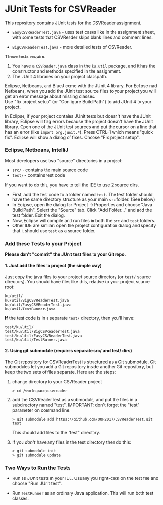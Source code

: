 # JUnit Tests for CSVReader

This repository contains JUnit tests for the CSVReader assignment.

* `EasyCSVReaderTest.java` - uses test cases like in the assignment sheet, with some tests that CSVReader skips blank lines and comment lines.

* `BigCSVReaderTest.java` - more detailed tests of CSVReader.

These tests require:

1. You have a `CSVReader.java` class in the `ku.util` package, and it has the constructor and methods specified in the assignment.
2. The JUnit 4 libraries on your project classpath.

Eclipse, Netbeans, and BlueJ come with the JUnit 4 library.
For Eclipse nad Netbeans, when you add the JUnit test source files to your project you will get an error message about missing classes.  
Use "fix project setup" (or "Configure Build Path") to add JUnit 4 to your project.

In Eclipse, if your project contains JUnit tests but doesn't have the JUnit library, Eclipse will flag errors because the project doesn't have the JUnit library.  Open one of the JUnit test sources and put the cursor on a line that has an error (like `import org.junit.*`). Press CTRL-1 which means "quick fix".  Eclipse will show a dialog of fixes.  Choose "Fix project setup".

### Eclipse, Netbeans, IntelliJ

Most developers use two "source" directories in a project:

* `src/` - contains the main source code
* `test/` - contains test code

If you want to do this, you have to tell the IDE to use 2 source dirs.  

* First, add the test code to a folder named `test`. The test folder should have the same directory structure as your main `src` folder. (See below)
* In Eclipse, open the dialog for Project -> Properties and choose "Java Build Path".  Select the "Source" tab.  Click "Add Folder..." and add the test folder.  Exit the dialog.
* Now, Eclipse will compile and run files in both the `src` and `test` folders.
* Other IDE are similar: open the project configuration dialog and specify that it should use `test` as a source folder.

### Add these Tests to your Project

**Please don't "commit" the JUnit test files to your Git repo.**

#### 1. Just add the files to project (the simple way)

Just copy the java files to your project source directory (or `test/` source directory). 
You should have files like this, relative to your project source root: 
```
ku/util/
ku/util/BigCSVReaderTest.java
ku/util/EasyCSVReaderTest.java
ku/util/TestRunner.java
```
**If** the test code is in a separate `test/` directory, then you'll have:
```
test/ku/util/
test/ku/util/BigCSVReaderTest.java
test/ku/util/EasyCSVReaderTest.java
test/ku/util/TestRunner.java
```

#### 2. Using git submodule (requires separate src/ and test/ dirs)

The Git repository for CSVReaderTest is structured as a Git submodule.
Git submodules let you add a Git repository inside another Git repository, but keep the two sets of files separate.  Here are the steps:

1. change directory to your CSVReader project
    ```
    > cd /workspace/csvreader
    ```
2. add the CSVReaderTest as a submodule, and put the files in a subdirectory named "test".  IMPORTANT: don't forget the "test" parameter on command line.
   ```
   > git submodule add https://github.com/OOP2017/CSVReaderTest.git test
   ```
   This should add files to the "test" directory.

3. If you _don't_ have any files in the test directory then do this:
   ```
   > git submodule init
   > git submodule update
   ```

### Two Ways to Run the Tests

* Run as JUnit tests in your IDE.  Usually you right-click on the test file and choose "Run JUnit test".

* Run `TestRunner` as an ordinary Java application. This will run both test classes.
